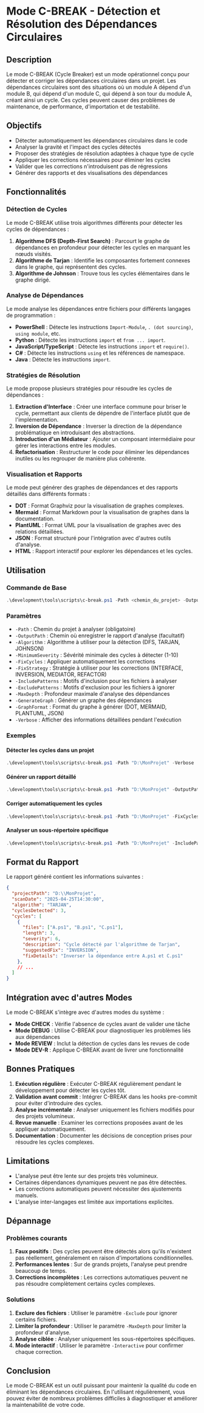 # Mode C-BREAK - Détection et Résolution des Dépendances Circulaires

## Description

Le mode C-BREAK (Cycle Breaker) est un mode opérationnel conçu pour détecter et corriger les dépendances circulaires dans un projet. Les dépendances circulaires sont des situations où un module A dépend d'un module B, qui dépend d'un module C, qui dépend à son tour du module A, créant ainsi un cycle. Ces cycles peuvent causer des problèmes de maintenance, de performance, d'importation et de testabilité.

## Objectifs

- Détecter automatiquement les dépendances circulaires dans le code
- Analyser la gravité et l'impact des cycles détectés
- Proposer des stratégies de résolution adaptées à chaque type de cycle
- Appliquer les corrections nécessaires pour éliminer les cycles
- Valider que les corrections n'introduisent pas de régressions
- Générer des rapports et des visualisations des dépendances

## Fonctionnalités

### Détection de Cycles

Le mode C-BREAK utilise trois algorithmes différents pour détecter les cycles de dépendances :

1. **Algorithme DFS (Depth-First Search)** : Parcourt le graphe de dépendances en profondeur pour détecter les cycles en marquant les nœuds visités.
2. **Algorithme de Tarjan** : Identifie les composantes fortement connexes dans le graphe, qui représentent des cycles.
3. **Algorithme de Johnson** : Trouve tous les cycles élémentaires dans le graphe dirigé.

### Analyse de Dépendances

Le mode analyse les dépendances entre fichiers pour différents langages de programmation :

- **PowerShell** : Détecte les instructions `Import-Module`, `. (dot sourcing)`, `using module`, etc.
- **Python** : Détecte les instructions `import` et `from ... import`.
- **JavaScript/TypeScript** : Détecte les instructions `import` et `require()`.
- **C#** : Détecte les instructions `using` et les références de namespace.
- **Java** : Détecte les instructions `import`.

### Stratégies de Résolution

Le mode propose plusieurs stratégies pour résoudre les cycles de dépendances :

1. **Extraction d'Interface** : Créer une interface commune pour briser le cycle, permettant aux clients de dépendre de l'interface plutôt que de l'implémentation.
2. **Inversion de Dépendance** : Inverser la direction de la dépendance problématique en introduisant des abstractions.
3. **Introduction d'un Médiateur** : Ajouter un composant intermédiaire pour gérer les interactions entre les modules.
4. **Refactorisation** : Restructurer le code pour éliminer les dépendances inutiles ou les regrouper de manière plus cohérente.

### Visualisation et Rapports

Le mode peut générer des graphes de dépendances et des rapports détaillés dans différents formats :

- **DOT** : Format Graphviz pour la visualisation de graphes complexes.
- **Mermaid** : Format Markdown pour la visualisation de graphes dans la documentation.
- **PlantUML** : Format UML pour la visualisation de graphes avec des relations détaillées.
- **JSON** : Format structuré pour l'intégration avec d'autres outils d'analyse.
- **HTML** : Rapport interactif pour explorer les dépendances et les cycles.

## Utilisation

### Commande de Base

```powershell
.\development\tools\scripts\c-break.ps1 -Path <chemin_du_projet> -OutputPath <chemin_rapport>
```

### Paramètres

- `-Path` : Chemin du projet à analyser (obligatoire)
- `-OutputPath` : Chemin où enregistrer le rapport d'analyse (facultatif)
- `-Algorithm` : Algorithme à utiliser pour la détection (DFS, TARJAN, JOHNSON)
- `-MinimumSeverity` : Sévérité minimale des cycles à détecter (1-10)
- `-FixCycles` : Appliquer automatiquement les corrections
- `-FixStrategy` : Stratégie à utiliser pour les corrections (INTERFACE, INVERSION, MEDIATOR, REFACTOR)
- `-IncludePatterns` : Motifs d'inclusion pour les fichiers à analyser
- `-ExcludePatterns` : Motifs d'exclusion pour les fichiers à ignorer
- `-MaxDepth` : Profondeur maximale d'analyse des dépendances
- `-GenerateGraph` : Générer un graphe des dépendances
- `-GraphFormat` : Format du graphe à générer (DOT, MERMAID, PLANTUML, JSON)
- `-Verbose` : Afficher des informations détaillées pendant l'exécution

### Exemples

#### Détecter les cycles dans un projet

```powershell
.\development\tools\scripts\c-break.ps1 -Path "D:\MonProjet" -Verbose
```

#### Générer un rapport détaillé

```powershell
.\development\tools\scripts\c-break.ps1 -Path "D:\MonProjet" -OutputPath "D:\Rapports\cycles.json" -Algorithm TARJAN
```

#### Corriger automatiquement les cycles

```powershell
.\development\tools\scripts\c-break.ps1 -Path "D:\MonProjet" -FixCycles -FixStrategy INVERSION -MinimumSeverity 5
```

#### Analyser un sous-répertoire spécifique

```powershell
.\development\tools\scripts\c-break.ps1 -Path "D:\MonProjet" -IncludePatterns "src\core\*.ps1" -MaxDepth 5
```

## Format du Rapport

Le rapport généré contient les informations suivantes :

```json
{
  "projectPath": "D:\\MonProjet",
  "scanDate": "2025-04-25T14:30:00",
  "algorithm": "TARJAN",
  "cyclesDetected": 3,
  "cycles": [
    {
      "files": ["A.ps1", "B.ps1", "C.ps1"],
      "length": 3,
      "severity": 6,
      "description": "Cycle détecté par l'algorithme de Tarjan",
      "suggestedFix": "INVERSION",
      "fixDetails": "Inverser la dépendance entre A.ps1 et C.ps1"
    },
    // ...
  ]
}
```

## Intégration avec d'autres Modes

Le mode C-BREAK s'intègre avec d'autres modes du système :

- **Mode CHECK** : Vérifie l'absence de cycles avant de valider une tâche
- **Mode DEBUG** : Utilise C-BREAK pour diagnostiquer les problèmes liés aux dépendances
- **Mode REVIEW** : Inclut la détection de cycles dans les revues de code
- **Mode DEV-R** : Applique C-BREAK avant de livrer une fonctionnalité

## Bonnes Pratiques

1. **Exécution régulière** : Exécuter C-BREAK régulièrement pendant le développement pour détecter les cycles tôt.
2. **Validation avant commit** : Intégrer C-BREAK dans les hooks pre-commit pour éviter d'introduire des cycles.
3. **Analyse incrémentale** : Analyser uniquement les fichiers modifiés pour des projets volumineux.
4. **Revue manuelle** : Examiner les corrections proposées avant de les appliquer automatiquement.
5. **Documentation** : Documenter les décisions de conception prises pour résoudre les cycles complexes.

## Limitations

- L'analyse peut être lente sur des projets très volumineux.
- Certaines dépendances dynamiques peuvent ne pas être détectées.
- Les corrections automatiques peuvent nécessiter des ajustements manuels.
- L'analyse inter-langages est limitée aux importations explicites.

## Dépannage

### Problèmes courants

1. **Faux positifs** : Des cycles peuvent être détectés alors qu'ils n'existent pas réellement, généralement en raison d'importations conditionnelles.
2. **Performances lentes** : Sur de grands projets, l'analyse peut prendre beaucoup de temps.
3. **Corrections incomplètes** : Les corrections automatiques peuvent ne pas résoudre complètement certains cycles complexes.

### Solutions

1. **Exclure des fichiers** : Utiliser le paramètre `-Exclude` pour ignorer certains fichiers.
2. **Limiter la profondeur** : Utiliser le paramètre `-MaxDepth` pour limiter la profondeur d'analyse.
3. **Analyse ciblée** : Analyser uniquement les sous-répertoires spécifiques.
4. **Mode interactif** : Utiliser le paramètre `-Interactive` pour confirmer chaque correction.

## Conclusion

Le mode C-BREAK est un outil puissant pour maintenir la qualité du code en éliminant les dépendances circulaires. En l'utilisant régulièrement, vous pouvez éviter de nombreux problèmes difficiles à diagnostiquer et améliorer la maintenabilité de votre code.
